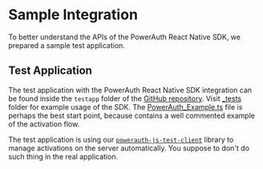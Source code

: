 # Sample Integration

To better understand the APIs of the PowerAuth React Native SDK, we prepared a sample test application.

## Test Application

The test application with the PowerAuth React Native SDK integration can be found inside the `testapp` folder of the [GitHub repository](https://github.com/wultra/react-native-powerauth-mobile-sdk#docucheck-keep-link). Visit [_tests](https://github.com/wultra/react-native-powerauth-mobile-sdk/blob/develop/testapp/_tests#docucheck-keep-link) folder for example usage of the SDK. The [PowerAuth_Example.ts](https://github.com/wultra/react-native-powerauth-mobile-sdk/blob/develop/testapp/_tests/PowerAuth_Example.ts#docucheck-keep-link) file is perhaps the best start point, because contains a well commented example of the activation flow.

<!-- begin box warning -->
The test application is using our [`powerauth-js-test-client`](https://github.com/wultra/powerauth-js-test-client) library to manage activations on the server automatically. You suppose to don't do such thing in the real application.
<!-- end -->